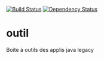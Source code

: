 [![Build Status](https://travis-ci.org/DSI-Ville-Noumea/outil.svg?branch=master)](https://travis-ci.org/DSI-Ville-Noumea/outil)
[![Dependency Status](https://www.versioneye.com/user/projects/58113e7a0b9742003a34b8ac/badge.svg?style=flat-square)](https://www.versioneye.com/user/projects/58113e7a0b9742003a34b8ac)

# outil

Boite à outils des applis java legacy
